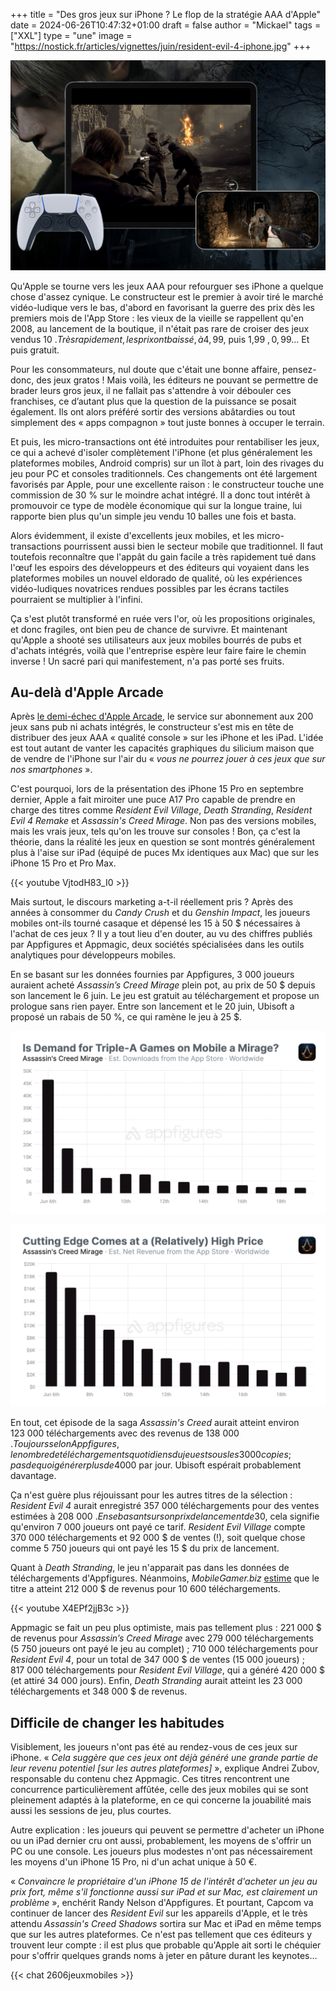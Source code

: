 +++
title = "Des gros jeux sur iPhone ? Le flop de la stratégie AAA d'Apple"
date = 2024-06-26T10:47:32+01:00
draft = false
author = "Mickael"
tags = ["XXL"]
type = "une"
image = "https://nostick.fr/articles/vignettes/juin/resident-evil-4-iphone.jpg"
+++

![Resident Evil 4 sur iPhone/iPad](resident-evil-4-iphone.jpg "Frissons sur l'écran tactile")

Qu'Apple se tourne vers les jeux AAA pour refourguer ses iPhone a quelque chose d'assez cynique. Le constructeur est le premier à avoir tiré le marché vidéo-ludique vers le bas, d'abord en favorisant la guerre des prix dès les premiers mois de l'App Store : les vieux de la vieille se rappellent qu'en 2008, au lancement de la boutique, il n'était pas rare de croiser des jeux vendus 10 $. Très rapidement, les prix ont baissé, à 4,99 $, puis 1,99 $, 0,99 $… Et puis gratuit.

Pour les consommateurs, nul doute que c'était une bonne affaire, pensez-donc, des jeux gratos ! Mais voilà, les éditeurs ne pouvant se permettre de brader leurs gros jeux, il ne fallait pas s'attendre à voir débouler ces franchises, ce d’autant plus que la question de la puissance se posait également. Ils ont alors préféré sortir des versions abâtardies ou tout simplement des « apps compagnon » tout juste bonnes à occuper le terrain.

Et puis, les micro-transactions ont été introduites pour rentabiliser les jeux, ce qui a achevé d'isoler complètement l'iPhone (et plus généralement les plateformes mobiles, Android compris) sur un îlot à part, loin des rivages du jeu pour PC et consoles traditionnels. Ces changements ont été largement favorisés par Apple, pour une excellente raison : le constructeur touche une commission de 30 % sur le moindre achat intégré. Il a donc tout intérêt à promouvoir ce type de modèle économique qui sur la longue traine, lui rapporte bien plus qu'un simple jeu vendu 10 balles une fois et basta.

Alors évidemment, il existe d'excellents jeux mobiles, et les micro-transactions pourrissent aussi bien le secteur mobile que traditionnel. Il faut toutefois reconnaître que l'appât du gain facile a très rapidement tué dans l'œuf les espoirs des développeurs et des éditeurs qui voyaient dans les plateformes mobiles un nouvel eldorado de qualité, où les expériences vidéo-ludiques novatrices rendues possibles par les écrans tactiles pourraient se multiplier à l'infini. 

Ça s'est plutôt transformé en ruée vers l'or, où les propositions originales, et donc fragiles, ont bien peu de chance de survivre. Et maintenant qu'Apple a shooté ses utilisateurs aux jeux mobiles bourrés de pubs et d'achats intégrés, voilà que l'entreprise espère leur faire faire le chemin inverse ! Un sacré pari qui manifestement, n'a pas porté ses fruits.

## Au-delà d'Apple Arcade

Après [le demi-échec d'Apple Arcade](https://nostick.fr/articles/2024/mars/2603_applearcade/), le service sur abonnement aux 200 jeux sans pub ni achats intégrés, le constructeur s'est mis en tête de distribuer des jeux AAA « qualité console » sur les iPhone et les iPad. L'idée est tout autant de vanter les capacités graphiques du silicium maison que de vendre de l'iPhone sur l'air du « *vous ne pourrez jouer à ces jeux que sur nos smartphones* ».

C'est pourquoi, lors de la présentation des iPhone 15 Pro en septembre dernier, Apple a fait miroiter une puce A17 Pro capable de prendre en charge des titres comme *Resident Evil Village*, *Death Stranding*, *Resident Evil 4 Remake* et *Assassin's Creed Mirage*. Non pas des versions mobiles, mais les vrais jeux, tels qu'on les trouve sur consoles ! Bon, ça c'est la théorie, dans la réalité les jeux en question se sont montrés généralement plus à l'aise sur iPad (équipé de puces Mx identiques aux Mac) que sur les iPhone 15 Pro et Pro Max.

{{< youtube VjtodH83_I0 >}} 

Mais surtout, le discours marketing a-t-il réellement pris ? Après des années à consommer du *Candy Crush* et du *Genshin Impact*, les joueurs mobiles ont-ils tourné casaque et dépensé les 15 à 50 $ nécessaires à l'achat de ces jeux ? Il y a tout lieu d'en douter, au vu des chiffres publiés par Appfigures et Appmagic, deux sociétés spécialisées dans les outils analytiques pour développeurs mobiles.

En se basant sur les données fournies par Appfigures, 3 000 joueurs auraient acheté *Assassin’s Creed Mirage* plein pot, au prix de 50 $ depuis son lancement le 6 juin. Le jeu est gratuit au téléchargement et propose un prologue sans rien payer. Entre son lancement et le 20 juin, Ubisoft a proposé un rabais de 50 %, ce qui ramène le jeu à 25 $.

![Chiffres Assassin’s Creed Mirage](appfigures-app-store-iOS.jpg "Téléchargements estimés d'Assassin’s Creed Mirage sur l'App Store. © AppFigures")

![Chiffres Assassin’s Creed Mirage](appfigures-app-store-iOS-2.jpg "Revenus estimés pour Assassin’s Creed Mirage sur l'App Store. © AppFigures")

En tout, cet épisode de la saga *Assassin's Creed* aurait atteint environ 123 000 téléchargements avec des revenus de 138 000 $. Toujours selon Appfigures, le nombre de téléchargements quotidiens du jeu est sous les 3 000 copies ; pas de quoi générer plus de 4 000 $ par jour. Ubisoft espérait probablement davantage.

Ça n'est guère plus réjouissant pour les autres titres de la sélection : *Resident Evil 4* aurait enregistré 357 000 téléchargements pour des ventes estimées à 208 000 $. En se basant sur son prix de lancement de 30 $, cela signifie qu'environ 7 000 joueurs ont payé ce tarif. *Resident Evil Village* compte 370 000 téléchargements et 92 000 $ de ventes (!), soit quelque chose comme 5 750 joueurs qui ont payé les 15 $ du prix de lancement.

Quant à *Death Stranding*, le jeu n'apparait pas dans les données de téléchargements d'Appfigures. Néanmoins, *MobileGamer.biz* [estime](https://mobilegamer.biz/those-assassins-creed-resident-evil-and-death-stranding-ports-have-bombed/) que le titre a atteint 212 000 $ de revenus pour 10 600 téléchargements.

{{< youtube X4EPf2jjB3c >}} 

Appmagic se fait un peu plus optimiste, mais pas tellement plus : 221 000 $ de revenus pour *Assassin’s Creed Mirage* avec 279 000 téléchargements (5 750 joueurs ont payé le jeu au complet) ; 710 000 téléchargements pour *Resident Evil 4*, pour un total de 347 000 $ de ventes (15 000 joueurs) ; 817 000 téléchargements pour *Resident Evil Village*, qui a généré 420 000 $ (et attiré 34 000 jours). Enfin, *Death Stranding* aurait atteint les 23 000 téléchargements et 348 000 $ de revenus.

## Difficile de changer les habitudes

Visiblement, les joueurs n'ont pas été au rendez-vous de ces jeux sur iPhone. « *Cela suggère que ces jeux ont déjà généré une grande partie de leur revenu potentiel [sur les autres plateformes]* », explique Andrei Zubov, responsable du contenu chez Appmagic. Ces titres rencontrent une concurrence particulièrement affûtée, celle des jeux mobiles qui se sont pleinement adaptés à la plateforme, en ce qui concerne la jouabilité mais aussi les sessions de jeu, plus courtes.

Autre explication : les joueurs qui peuvent se permettre d'acheter un iPhone ou un iPad dernier cru ont aussi, probablement, les moyens de s'offrir un PC ou une console. Les joueurs plus modestes n'ont pas nécessairement les moyens d'un iPhone 15 Pro, ni d'un achat unique à 50 €.

« *Convaincre le propriétaire d'un iPhone 15 de l'intérêt d'acheter un jeu au prix fort, même s'il fonctionne aussi sur iPad et sur Mac, est clairement un problème* », enchérit Randy Nelson d'Appfigures. Et pourtant, Capcom va continuer de lancer des *Resident Evil* sur les appareils d'Apple, et le très attendu *Assassin's Creed Shadows* sortira sur Mac et iPad en même temps que sur les autres plateformes. Ce n'est pas tellement que ces éditeurs y trouvent leur compte : il est plus que probable qu'Apple ait sorti le chéquier pour s'offrir quelques grands noms à jeter en pâture durant les keynotes…

{{< chat 2606jeuxmobiles >}} 
